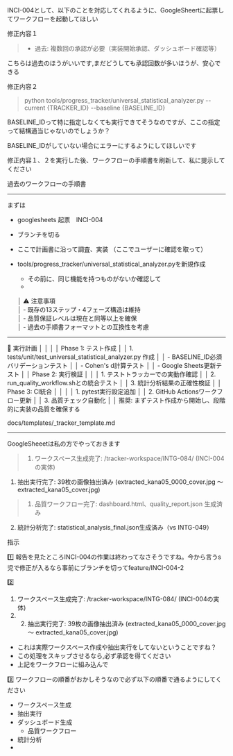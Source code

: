 
INCI-004として、以下のことを対応してくれるように、GoogleSheertに起票してワークフローを起動してほしい

修正内容１  
>  - 過去: 複数回の承認が必要（実装開始承認、ダッシュボード確認等）

こちらは過去のほうがいいです,まだどうしても承認回数が多いほうが、安心できる


修正内容２

>  python tools/progress_tracker/universal_statistical_analyzer.py --current {TRACKER_ID} --baseline {BASELINE_ID}

BASELINE_IDって特に指定しなくても実行できてそうなのですが、ここの指定って結構適当じゃないのでしょうか？

BASELINE_IDがしていない場合にエラーにするようにしてほしいです


修正内容１、２を実行した後、ワークフローの手順書を刷新して、私に提示してください

過去のワークフローの手順書


----
まずは
* googlesheets 起票　INCI-004
* ブランチを切る
* ここで計画書に沿って調査、実装
（ここでユーザーに確認を取って）

* tools/progress_tracker/universal_statistical_analyzer.pyを新規作成
	* その前に、同じ機能を持つものがないか確認して
	* 

	 
	 
	 │ ⚠️ 注意事項             
     │ - 既存の13ステップ・4フェーズ構造は維持  
     │ - 品質保証レベルは現在と同等以上を確保    
     │ - 過去の手順書フォーマットとの互換性を考慮


-------
 🎯 実行計画                                                                                                                                        │ │
│ │ Phase 1: テスト作成                                                                                                                                │ │ 1. tests/unit/test_universal_statistical_analyzer.py 作成                                                                     │ │   - BASELINE_ID必須バリデーションテスト                                                                                         │ │   - Cohen's d計算テスト                                                                                                                          │ │   - Google Sheets更新テスト                                                                                                                  │ │ Phase 2: 実行検証                                                                                                                                  │ │ │ 1. テストトラッカーでの実動作確認                                                                                                      │ │ 2. run_quality_workflow.shとの統合テスト                                                                                           │ │ 3. 統計分析結果の正確性検証                                                                                                                 │ │ Phase 3: CI統合                                                                                                                                    │ │
│ │ 1. pytest実行設定追加                                                                                                                             │ │ 2. GitHub Actionsワークフロー更新                                                                                                      │ │ 3. 品質チェック自動化                                                                                                                            │ │ 推奨: まずテスト作成から開始し、段階的に実装の品質を確保する


docs/templates/_tracker_template.md



------

GoogleSheeetは私の方でやっておきます

>   1. ワークスペース生成完了: /tracker-workspace/INTG-084/ (INCI-004の実体)
  1. 抽出実行完了: 39枚の画像抽出済み (extracted_kana05_0000_cover.jpg ～ extracted_kana05_cover.jpg)
>  1. 品質ワークフロー完了: dashboard.html、quality_report.json 生成済み
  2. 統計分析完了: statistical_analysis_final.json生成済み（vs INTG-049）

指示

1️⃣
報告を見たところINCI-004の作業は終わってなさそうですね。今から言うs児で修正が入るなら事前にブランチを切ってfeature/INCI-004-2

2️⃣
   1. ワークスペース生成完了: /tracker-workspace/INTG-084/ (INCI-004の実体)
   2.   2. 抽出実行完了: 39枚の画像抽出済み (extracted_kana05_0000_cover.jpg ～ extracted_kana05_cover.jpg)
* これは実際ワークスペース作成や抽出実行をしてないということですね？
* この処理をスキップさせるなら,必ず承認を得てください
* 上記をワークフローに組み込んで

3️⃣
ワークフローの順番がおかしそうなので必ず以下の順番で通るようにしてください
* ワークスペース生成
* 抽出実行
* ダッシュボード生成
	* 品質ワークフロー
* 統計分析
* 



